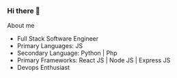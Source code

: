 ### Hi there 👋

About me 
* Full Stack Software Engineer
* Primary Languages: JS
* Secondary Language: Python | Php
* Primary Frameworks: React JS | Node JS | Express JS
* Devops Enthusiast

  
